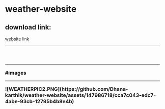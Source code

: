 # weather-website

<h2> download link:</h2>
<a href="https://655f57b99cde310a91a65e31--tubular-pika-3e6c43.netlify.app/">website link</a>
<br><hr>
<h3>
<br><hr>
#images
  <br><hr>
![WEATHERPIC2.PNG](https://github.com/Dhana-karthik/weather-website/assets/147986718/cca7c043-edc7-4abe-93cb-12795b4b8e4b)
